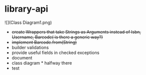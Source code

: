 # library-api

![](Class Diagram1.png)

- ~~create Wrappers that take Strings as Arguments instead of Isbn, Username, Barcode( is there a generic way?)~~
- ~~implement Barcode.from(String)~~
- builder validations
- provide useful fields in checked exceptions
- document
- class diagram * halfway there
- test

